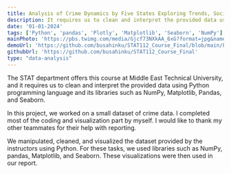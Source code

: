```yaml
---
title: Analysis of Crime Dynamics by Five States Exploring Trends, Socioeconomic Factors, and Urbanization 
description: It requires us to clean and interpret the provided data using Python programming language and its libraries such as NumPy, Matplotlib, Pandas, and Seaborn.
date: '01-01-2024'
tags: ['Python', 'pandas', 'Plotly', 'Matplotlib', 'Seaborn', 'NumPy']
mainPhoto: 'https://pbs.twimg.com/media/Gjcf73NXkAA_6xG?format=jpg&name=large'
demoUrl: 'https://github.com/busahinku/STAT112_Course_Final/blob/main/Final%20Report.docx'
githubUrl: 'https://github.com/busahinku/STAT112_Course_Final'
type: "data-analysis"
---
```


The STAT department offers this course at Middle East Technical University, and it requires us to clean and interpret the provided data using Python programming language and its libraries such as NumPy, Matplotlib, Pandas, and Seaborn.

In this project, we worked on a small dataset of crime data. I completed most of the coding and visualization part by myself. I would like to thank my other teammates for their help with reporting.

We manipulated, cleaned, and visualized the dataset provided by the instructors using Python. For these tasks, we used libraries such as NumPy, pandas, Matplotlib, and Seaborn. These visualizations were then used in our report. 